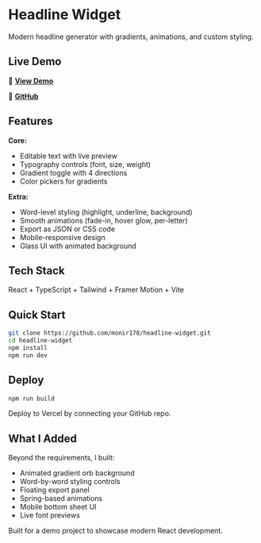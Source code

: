 # Headline Widget

Modern headline generator with gradients, animations, and custom styling.

## Live Demo

🚀 **[View Demo](https://headline-widget-theta.vercel.app/)**

📂 **[GitHub](https://github.com/monir178/headline-widget)**

## Features

**Core:**

- Editable text with live preview
- Typography controls (font, size, weight)
- Gradient toggle with 4 directions
- Color pickers for gradients

**Extra:**

- Word-level styling (highlight, underline, background)
- Smooth animations (fade-in, hover glow, per-letter)
- Export as JSON or CSS code
- Mobile-responsive design
- Glass UI with animated background

## Tech Stack

React + TypeScript + Tailwind + Framer Motion + Vite

## Quick Start

```bash
git clone https://github.com/monir178/headline-widget.git
cd headline-widget
npm install
npm run dev
```

## Deploy

```bash
npm run build
```

Deploy to Vercel by connecting your GitHub repo.

## What I Added

Beyond the requirements, I built:

- Animated gradient orb background
- Word-by-word styling controls
- Floating export panel
- Spring-based animations
- Mobile bottom sheet UI
- Live font previews

Built for a demo project to showcase modern React development.

